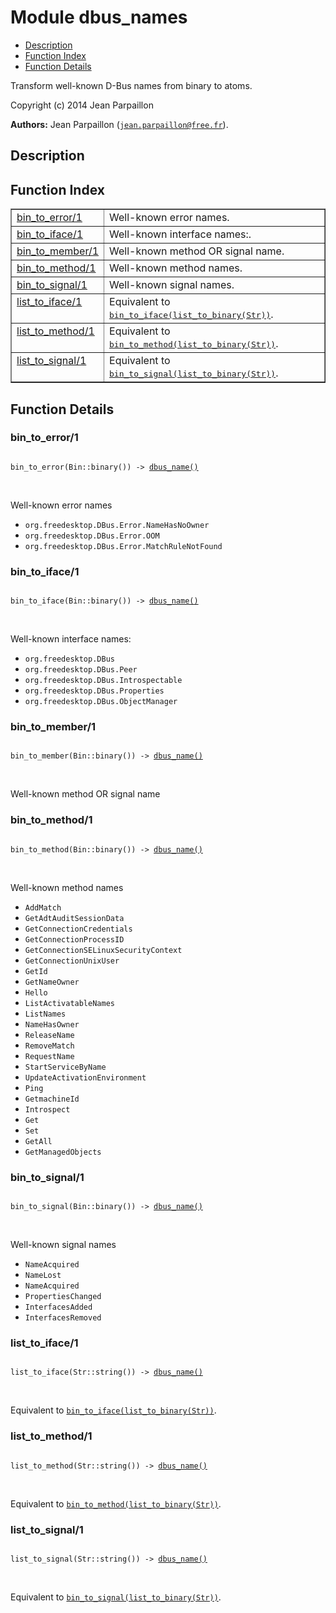 

# Module dbus_names #
* [Description](#description)
* [Function Index](#index)
* [Function Details](#functions)

Transform well-known D-Bus names from binary to atoms.

Copyright (c) 2014 Jean Parpaillon

__Authors:__ Jean Parpaillon ([`jean.parpaillon@free.fr`](mailto:jean.parpaillon@free.fr)).

<a name="description"></a>

## Description ##
<a name="index"></a>

## Function Index ##


<table width="100%" border="1" cellspacing="0" cellpadding="2" summary="function index"><tr><td valign="top"><a href="#bin_to_error-1">bin_to_error/1</a></td><td>Well-known error names.</td></tr><tr><td valign="top"><a href="#bin_to_iface-1">bin_to_iface/1</a></td><td>Well-known interface names:.</td></tr><tr><td valign="top"><a href="#bin_to_member-1">bin_to_member/1</a></td><td>Well-known method OR signal name.</td></tr><tr><td valign="top"><a href="#bin_to_method-1">bin_to_method/1</a></td><td>Well-known method names.</td></tr><tr><td valign="top"><a href="#bin_to_signal-1">bin_to_signal/1</a></td><td>Well-known signal names.</td></tr><tr><td valign="top"><a href="#list_to_iface-1">list_to_iface/1</a></td><td>Equivalent to <a href="#bin_to_iface-1"><tt>bin_to_iface(list_to_binary(Str))</tt></a>.</td></tr><tr><td valign="top"><a href="#list_to_method-1">list_to_method/1</a></td><td>Equivalent to <a href="#bin_to_method-1"><tt>bin_to_method(list_to_binary(Str))</tt></a>.</td></tr><tr><td valign="top"><a href="#list_to_signal-1">list_to_signal/1</a></td><td>Equivalent to <a href="#bin_to_signal-1"><tt>bin_to_signal(list_to_binary(Str))</tt></a>.</td></tr></table>


<a name="functions"></a>

## Function Details ##

<a name="bin_to_error-1"></a>

### bin_to_error/1 ###

<pre><code>
bin_to_error(Bin::binary()) -&gt; <a href="#type-dbus_name">dbus_name()</a>
</code></pre>
<br />

Well-known error names

* `org.freedesktop.DBus.Error.NameHasNoOwner`
* `org.freedesktop.DBus.Error.OOM`
* `org.freedesktop.DBus.Error.MatchRuleNotFound`

<a name="bin_to_iface-1"></a>

### bin_to_iface/1 ###

<pre><code>
bin_to_iface(Bin::binary()) -&gt; <a href="#type-dbus_name">dbus_name()</a>
</code></pre>
<br />

Well-known interface names:

* `org.freedesktop.DBus`
* `org.freedesktop.DBus.Peer`
* `org.freedesktop.DBus.Introspectable`
* `org.freedesktop.DBus.Properties`
* `org.freedesktop.DBus.ObjectManager`

<a name="bin_to_member-1"></a>

### bin_to_member/1 ###

<pre><code>
bin_to_member(Bin::binary()) -&gt; <a href="#type-dbus_name">dbus_name()</a>
</code></pre>
<br />

Well-known method OR signal name

<a name="bin_to_method-1"></a>

### bin_to_method/1 ###

<pre><code>
bin_to_method(Bin::binary()) -&gt; <a href="#type-dbus_name">dbus_name()</a>
</code></pre>
<br />

Well-known method names

* `AddMatch`
* `GetAdtAuditSessionData`
* `GetConnectionCredentials`
* `GetConnectionProcessID`
* `GetConnectionSELinuxSecurityContext`
* `GetConnectionUnixUser`
* `GetId`
* `GetNameOwner`
* `Hello`
* `ListActivatableNames`
* `ListNames`
* `NameHasOwner`
* `ReleaseName`
* `RemoveMatch`
* `RequestName`
* `StartServiceByName`
* `UpdateActivationEnvironment`
* `Ping`
* `GetmachineId`
* `Introspect`
* `Get`
* `Set`
* `GetAll`
* `GetManagedObjects`

<a name="bin_to_signal-1"></a>

### bin_to_signal/1 ###

<pre><code>
bin_to_signal(Bin::binary()) -&gt; <a href="#type-dbus_name">dbus_name()</a>
</code></pre>
<br />

Well-known signal names

* `NameAcquired`
* `NameLost`
* `NameAcquired`
* `PropertiesChanged`
* `InterfacesAdded`
* `InterfacesRemoved`

<a name="list_to_iface-1"></a>

### list_to_iface/1 ###

<pre><code>
list_to_iface(Str::string()) -&gt; <a href="#type-dbus_name">dbus_name()</a>
</code></pre>
<br />

Equivalent to [`bin_to_iface(list_to_binary(Str))`](#bin_to_iface-1).

<a name="list_to_method-1"></a>

### list_to_method/1 ###

<pre><code>
list_to_method(Str::string()) -&gt; <a href="#type-dbus_name">dbus_name()</a>
</code></pre>
<br />

Equivalent to [`bin_to_method(list_to_binary(Str))`](#bin_to_method-1).

<a name="list_to_signal-1"></a>

### list_to_signal/1 ###

<pre><code>
list_to_signal(Str::string()) -&gt; <a href="#type-dbus_name">dbus_name()</a>
</code></pre>
<br />

Equivalent to [`bin_to_signal(list_to_binary(Str))`](#bin_to_signal-1).

